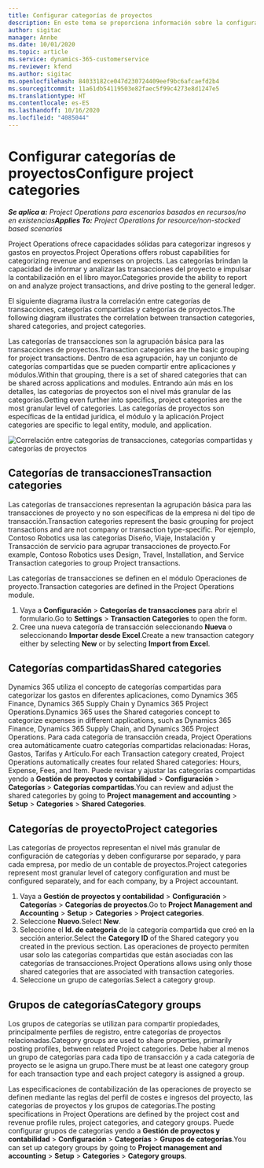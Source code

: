 ```yaml
---
title: Configurar categorías de proyectos
description: En este tema se proporciona información sobre la configuración de categorías de proyecto.
author: sigitac
manager: Annbe
ms.date: 10/01/2020
ms.topic: article
ms.service: dynamics-365-customerservice
ms.reviewer: kfend
ms.author: sigitac
ms.openlocfilehash: 84033182ce047d230724409eef9bc6afcaefd2b4
ms.sourcegitcommit: 11a61db54119503e82faec5f99c4273e8d1247e5
ms.translationtype: HT
ms.contentlocale: es-ES
ms.lasthandoff: 10/16/2020
ms.locfileid: "4085044"
---
```

# <a name="configure-project-categories"></a><span data-ttu-id="dbaaa-103">Configurar categorías de proyectos</span><span class="sxs-lookup"><span data-stu-id="dbaaa-103">Configure project categories</span></span>

<span data-ttu-id="dbaaa-104">_**Se aplica a:** Project Operations para escenarios basados en recursos/no en existencias_</span><span class="sxs-lookup"><span data-stu-id="dbaaa-104">_**Applies To:** Project Operations for resource/non-stocked based scenarios_</span></span>

<span data-ttu-id="dbaaa-105">Project Operations ofrece capacidades sólidas para categorizar ingresos y gastos en proyectos.</span><span class="sxs-lookup"><span data-stu-id="dbaaa-105">Project Operations offers robust capabilities for categorizing revenue and expenses on projects.</span></span> <span data-ttu-id="dbaaa-106">Las categorías brindan la capacidad de informar y analizar las transacciones del proyecto e impulsar la contabilización en el libro mayor.</span><span class="sxs-lookup"><span data-stu-id="dbaaa-106">Categories provide the ability to report on and analyze project transactions, and drive posting to the general ledger.</span></span>

<span data-ttu-id="dbaaa-107">El siguiente diagrama ilustra la correlación entre categorías de transacciones, categorías compartidas y categorías de proyectos.</span><span class="sxs-lookup"><span data-stu-id="dbaaa-107">The following diagram illustrates the correlation between transaction categories, shared categories, and project categories.</span></span> 

<span data-ttu-id="dbaaa-108">Las categorías de transacciones son la agrupación básica para las transacciones de proyectos.</span><span class="sxs-lookup"><span data-stu-id="dbaaa-108">Transaction categories are the basic grouping for project transactions.</span></span> <span data-ttu-id="dbaaa-109">Dentro de esa agrupación, hay un conjunto de categorías compartidas que se pueden compartir entre aplicaciones y módulos.</span><span class="sxs-lookup"><span data-stu-id="dbaaa-109">Within that grouping, there is a set of shared categories that can be shared across applications and modules.</span></span> <span data-ttu-id="dbaaa-110">Entrando aún más en los detalles, las categorías de proyectos son el nivel más granular de las categorías.</span><span class="sxs-lookup"><span data-stu-id="dbaaa-110">Getting even further into specifics, project categories are the most granular level of categories.</span></span> <span data-ttu-id="dbaaa-111">Las categorías de proyectos son específicas de la entidad jurídica, el módulo y la aplicación.</span><span class="sxs-lookup"><span data-stu-id="dbaaa-111">Project categories are specific to legal entity, module, and application.</span></span>

![Correlación entre categorías de transacciones, categorías compartidas y categorías de proyectos](media/project-categories.png)

## <a name="transaction-categories"></a><span data-ttu-id="dbaaa-113">Categorías de transacciones</span><span class="sxs-lookup"><span data-stu-id="dbaaa-113">Transaction categories</span></span>

<span data-ttu-id="dbaaa-114">Las categorías de transacciones representan la agrupación básica para las transacciones de proyecto y no son específicas de la empresa ni del tipo de transacción.</span><span class="sxs-lookup"><span data-stu-id="dbaaa-114">Transaction categories represent the basic grouping for project transactions and are not company or transaction type-specific.</span></span> <span data-ttu-id="dbaaa-115">Por ejemplo, Contoso Robotics usa las categorías Diseño, Viaje, Instalación y Transacción de servicio para agrupar transacciones de proyecto.</span><span class="sxs-lookup"><span data-stu-id="dbaaa-115">For example, Contoso Robotics uses Design, Travel, Installation, and Service Transaction categories to group Project transactions.</span></span>

<span data-ttu-id="dbaaa-116">Las categorías de transacciones se definen en el módulo Operaciones de proyecto.</span><span class="sxs-lookup"><span data-stu-id="dbaaa-116">Transaction categories are defined in the Project Operations module.</span></span> 
1. <span data-ttu-id="dbaaa-117">Vaya a **Configuración** \> **Categorías de transacciones** para abrir el formulario.</span><span class="sxs-lookup"><span data-stu-id="dbaaa-117">Go to **Settings** \> **Transaction Categories** to open the form.</span></span> 
2. <span data-ttu-id="dbaaa-118">Cree una nueva categoría de transacción seleccionando **Nueva** o seleccionando **Importar desde Excel**.</span><span class="sxs-lookup"><span data-stu-id="dbaaa-118">Create a new transaction category either by selecting **New** or by selecting **Import from Excel**.</span></span>

## <a name="shared-categories"></a><span data-ttu-id="dbaaa-119">Categorías compartidas</span><span class="sxs-lookup"><span data-stu-id="dbaaa-119">Shared categories</span></span>

<span data-ttu-id="dbaaa-120">Dynamics 365 utiliza el concepto de categorías compartidas para categorizar los gastos en diferentes aplicaciones, como Dynamics 365 Finance, Dynamics 365 Supply Chain y Dynamics 365 Project Operations.</span><span class="sxs-lookup"><span data-stu-id="dbaaa-120">Dynamics 365 uses the Shared categories concept to categorize expenses in different applications, such as Dynamics 365 Finance, Dynamics 365 Supply Chain, and Dynamics 365 Project Operations.</span></span> <span data-ttu-id="dbaaa-121">Para cada categoría de transacción creada, Project Operations crea automáticamente cuatro categorías compartidas relacionadas: Horas, Gastos, Tarifas y Artículo.</span><span class="sxs-lookup"><span data-stu-id="dbaaa-121">For each Transaction category created, Project Operations automatically creates four related Shared categories: Hours, Expense, Fees, and Item.</span></span> <span data-ttu-id="dbaaa-122">Puede revisar y ajustar las categorías compartidas yendo a **Gestión de proyectos y contabilidad** \> **Configuración** \> **Categorías** \> **Categorías compartidas**.</span><span class="sxs-lookup"><span data-stu-id="dbaaa-122">You can review and adjust the shared categories by going to **Project management and accounting** \> **Setup** \> **Categories** \> **Shared Categories**.</span></span>

## <a name="project-categories"></a><span data-ttu-id="dbaaa-123">Categorías de proyecto</span><span class="sxs-lookup"><span data-stu-id="dbaaa-123">Project categories</span></span>

<span data-ttu-id="dbaaa-124">Las categorías de proyectos representan el nivel más granular de configuración de categorías y deben configurarse por separado, y para cada empresa, por medio de un contable de proyectos.</span><span class="sxs-lookup"><span data-stu-id="dbaaa-124">Project categories represent most granular level of category configuration and must be configured separately, and for each company, by a Project accountant.</span></span>

1. <span data-ttu-id="dbaaa-125">Vaya a **Gestión de proyectos y contabilidad** \> **Configuración** \> **Categorías** \> **Categorías de proyectos**.</span><span class="sxs-lookup"><span data-stu-id="dbaaa-125">Go to **Project Management and Accounting** \> **Setup** \> **Categories** \> **Project categories**.</span></span>
2. <span data-ttu-id="dbaaa-126">Seleccione **Nuevo**.</span><span class="sxs-lookup"><span data-stu-id="dbaaa-126">Select **New**.</span></span>
3. <span data-ttu-id="dbaaa-127">Seleccione el **Id. de categoria** de la categoría compartida que creó en la sección anterior.</span><span class="sxs-lookup"><span data-stu-id="dbaaa-127">Select the **Category ID** of the Shared category you created in the previous section.</span></span> <span data-ttu-id="dbaaa-128">Las operaciones de proyecto permiten usar solo las categorías compartidas que están asociadas con las categorías de transacciones.</span><span class="sxs-lookup"><span data-stu-id="dbaaa-128">Project Operations allows using only those shared categories that are associated with transaction categories.</span></span>
4. <span data-ttu-id="dbaaa-129">Seleccione un grupo de categorías.</span><span class="sxs-lookup"><span data-stu-id="dbaaa-129">Select a category group.</span></span>

## <a name="category-groups"></a><span data-ttu-id="dbaaa-130">Grupos de categorías</span><span class="sxs-lookup"><span data-stu-id="dbaaa-130">Category groups</span></span>

<span data-ttu-id="dbaaa-131">Los grupos de categorías se utilizan para compartir propiedades, principalmente perfiles de registro, entre categorías de proyectos relacionadas.</span><span class="sxs-lookup"><span data-stu-id="dbaaa-131">Category groups are used to share properties, primarily posting profiles, between related Project categories.</span></span> <span data-ttu-id="dbaaa-132">Debe haber al menos un grupo de categorías para cada tipo de transacción y a cada categoría de proyecto se le asigna un grupo.</span><span class="sxs-lookup"><span data-stu-id="dbaaa-132">There must be at least one category group for each transaction type and each project category is assigned a group.</span></span>

<span data-ttu-id="dbaaa-133">Las especificaciones de contabilización de las operaciones de proyecto se definen mediante las reglas del perfil de costes e ingresos del proyecto, las categorías de proyectos y los grupos de categorías.</span><span class="sxs-lookup"><span data-stu-id="dbaaa-133">The posting specifications in Project Operations are defined by the project cost and revenue profile rules, project categories, and category groups.</span></span> <span data-ttu-id="dbaaa-134">Puede configurar grupos de categorías yendo a **Gestión de proyectos y contabilidad** \> **Configuración** \> **Categorías** \> **Grupos de categorías**.</span><span class="sxs-lookup"><span data-stu-id="dbaaa-134">You can set up category groups by going to **Project management and accounting** \> **Setup** \> **Categories** \> **Category groups**.</span></span>
